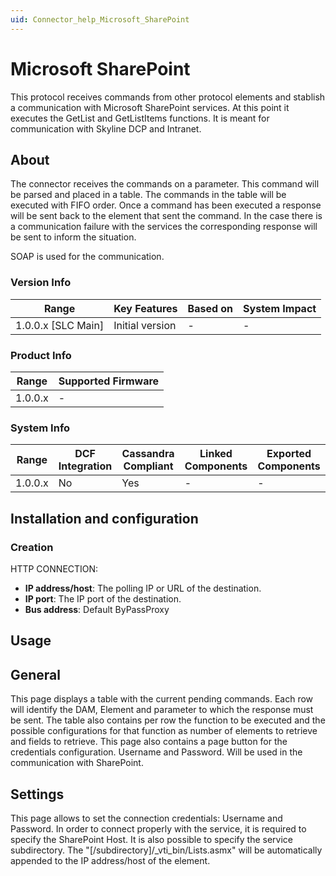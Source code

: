 ```yaml
---
uid: Connector_help_Microsoft_SharePoint
---
```


# Microsoft SharePoint

This protocol receives commands from other protocol elements and stablish a communication with Microsoft SharePoint services. At this point it executes the GetList and GetListItems functions. It is meant for communication with Skyline DCP and Intranet.

## About

The connector receives the commands on a parameter. This command will be parsed and placed in a table. The commands in the table will be executed with FIFO order. Once a command has been executed a response will be sent back to the element that sent the command. In the case there is a communication failure with the services the corresponding response will be sent to inform the situation.

SOAP is used for the communication.

### Version Info

| Range                | Key Features     | Based on     | System Impact     |
|----------------------|------------------|--------------|-------------------|
| 1.0.0.x [SLC Main]   | Initial version  | -            | -                 |

### Product Info

| Range     | Supported Firmware     |
|-----------|------------------------|
| 1.0.0.x   | -                      |

### System Info

| Range     | DCF Integration     | Cassandra Compliant     | Linked Components     | Exported Components     |
|-----------|---------------------|-------------------------|-----------------------|-------------------------|
| 1.0.0.x   | No                  | Yes                     | -                     | -                       |

## Installation and configuration

### Creation

HTTP CONNECTION:

- **IP address/host**: The polling IP or URL of the destination.
- **IP port**: The IP port of the destination.
- **Bus address**: Default ByPassProxy

## Usage

## General

This page displays a table with the current pending commands. Each row will identify the DAM, Element and parameter to which the response must be sent. The table also contains per row the function to be executed and the possible configurations for that function as number of elements to retrieve and fields to retrieve. This page also contains a page button for the credentials configuration. Username and Password. Will be used in the communication with SharePoint.

## Settings

This page allows to set the connection credentials: Username and Password. In order to connect properly with the service, it is required to specify the SharePoint Host. It is also possible to specify the service subdirectory. The "\[/subdirectory\]/\_vti_bin/Lists.asmx" will be automatically appended to the IP address/host of the element.
